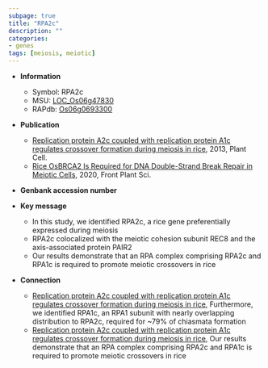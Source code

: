```yaml
---
subpage: true
title: "RPA2c"
description: ""
categories:
- genes
tags: [meiosis, meiotic]
---
```


* **Information**  
    + Symbol: RPA2c  
    + MSU: [LOC_Os06g47830](http://rice.plantbiology.msu.edu/cgi-bin/ORF_infopage.cgi?orf=LOC_Os06g47830)  
    + RAPdb: [Os06g0693300](http://rapdb.dna.affrc.go.jp/viewer/gbrowse_details/irgsp1?name=Os06g0693300)  

* **Publication**  
    + [Replication protein A2c coupled with replication protein A1c regulates crossover formation during meiosis in rice](http://www.ncbi.nlm.nih.gov/pubmed?term=Replication+protein+A2c+coupled+with+replication+protein+A1c+regulates+crossover+formation+during+meiosis+in+rice%5BTitle%5D), 2013, Plant Cell.
    + [Rice OsBRCA2 Is Required for DNA Double-Strand Break Repair in Meiotic Cells](http://www.ncbi.nlm.nih.gov/pubmed?term=Rice+OsBRCA2+Is+Required+for+DNA+Double-Strand+Break+Repair+in+Meiotic+Cells%5BTitle%5D), 2020, Front Plant Sci.

* **Genbank accession number**  

* **Key message**  
    + In this study, we identified RPA2c, a rice gene preferentially expressed during meiosis
    + RPA2c colocalized with the meiotic cohesion subunit REC8 and the axis-associated protein PAIR2
    + Our results demonstrate that an RPA complex comprising RPA2c and RPA1c is required to promote meiotic crossovers in rice

* **Connection**  
    + [Replication protein A2c coupled with replication protein A1c regulates crossover formation during meiosis in rice](http://www.ncbi.nlm.nih.gov/pubmed?term=Replication+protein+A2c+coupled+with+replication+protein+A1c+regulates+crossover+formation+during+meiosis+in+rice%5BTitle%5D), Furthermore, we identified RPA1c, an RPA1 subunit with nearly overlapping distribution to RPA2c, required for ~79% of chiasmata formation
    + [Replication protein A2c coupled with replication protein A1c regulates crossover formation during meiosis in rice](http://www.ncbi.nlm.nih.gov/pubmed?term=Replication+protein+A2c+coupled+with+replication+protein+A1c+regulates+crossover+formation+during+meiosis+in+rice%5BTitle%5D), Our results demonstrate that an RPA complex comprising RPA2c and RPA1c is required to promote meiotic crossovers in rice




